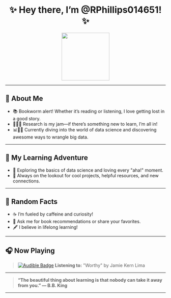 <h1 align="center">✨ Hey there, I’m @RPhillips014651! ✨</h1>
<p align="center">
  <img src="https://media.giphy.com/media/Nt4GKOO45umd0gBkVa/giphy.gif?cid=ecf05e47o68zfw6f9soz7z1kmsws7gvhnulgrq25v1esakhj&ep=v1_gifs_search&rid=giphy.gif&ct=g)" width="150"/>
</p>

---

## 👤 About Me
- 📚 Bookworm alert! Whether it’s reading or listening, I love getting lost in a good story.
- 🕵️‍♂️✨ Research is my jam—if there’s something new to learn, I’m all in!
- 📊🧑‍💻 Currently diving into the world of data science and discovering awesome ways to wrangle big data.

---

## 🌱 My Learning Adventure
- 🚀 Exploring the basics of data science and loving every "aha!" moment.
- 🤝 Always on the lookout for cool projects, helpful resources, and new connections.

---

## 🎲 Random Facts
- ☕ I’m fueled by caffeine and curiosity!
- 📖 Ask me for book recommendations or share your favorites.
- 🖋️ I believe in lifelong learning!

---

## 🎧 Now Playing
> [![Audible Badge](https://img.shields.io/badge/Audible-Book-orange?logo=audible)](https://www.audible.com/)
> **Listening to:** "Worthy" by Jamie Kern Lima

---

> **“The beautiful thing about learning is that nobody can take it away from you.” — B.B. King**

---


